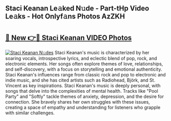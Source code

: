 ## Staci Keanan Le𝚊ked N𝚞de - Part-tHp Video Le𝚊ks - Hot Onlyf𝚊ns Photos AzZKH

# <h2><a href="http://ab43985.deff.icu/?id=Staci+Keanan">🔗 New 👉🔴 Staci Keanan VIDEO Photos</a></h2>

[![Staci Keanan N𝚞des](https://i.imgur.com/rIISA9y.gif)](http://ab43985.deff.icu/?id=Staci+Keanan)
Staci Keanan's music is characterized by her soaring vocals, introspective lyrics, and eclectic blend of pop, rock, and electronic elements. Her songs often explore themes of love, relationships, and self-discovery, with a focus on storytelling and emotional authenticity. Staci Keanan's influences range from classic rock and pop to electronic and indie music, and she has cited artists such as Radiohead, Björk, and St. Vincent as key inspirations. Staci Keanan's music is deeply personal, with songs that delve into the complexities of mental health. Tracks like "Pool Party" and "Softly" tackle themes of anxiety, depression, and the desire for connection. She bravely shares her own struggles with these issues, creating a space of empathy and understanding for listeners who grapple with similar challenges.
